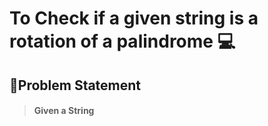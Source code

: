 # **To Check if a  given string is a rotation of a palindrome** 💻


## 🔰Problem Statement


>#### Given  a String 